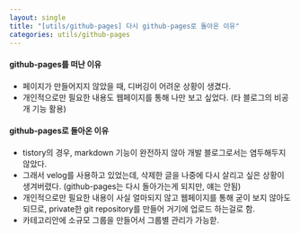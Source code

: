 ```yaml
---
layout: single
title: "[utils/github-pages] 다시 github-pages로 돌아온 이유"
categories: utils/github-pages
---
```


#### github-pages를 떠난 이유

- 페이지가 만들어지지 않았을 때, 디버깅이 어려운 상황이 생겼다.
- 개인적으로만 필요한 내용도 웹페이지를 통해 나만 보고 싶었다. (타 블로그의 비공개 기능 활용)

#### github-pages로 돌아온 이유

- tistory의 경우, markdown 기능이 완전하지 않아 개발 블로그로서는 염두해두지 않았다.
- 그래서 velog를 사용하고 있었는데, 삭제한 글을 나중에 다시 살리고 싶은 상황이 생겨버렸다. (github-pages는 다시 돌아가는게 되지만, 얘는 안됨)
- 개인적으로만 필요한 내용이 사실 얼마되지 않고 웹페이지를 통해 굳이 보지 않아도 되므로, private한 git repository를 만들어 거기에 업로드 하는걸로 함.
- 카테고리안에 소규모 그룹을 만들어서 그룹별 관리가 가능핟.
